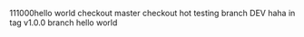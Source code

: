 111000hello world
checkout master
checkout hot
testing branch
DEV
haha
in tag v1.0.0 branch
hello world
